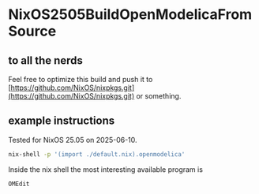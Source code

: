 # NixOS2505BuildOpenModelicaFromSource

## to all the nerds
Feel free to optimize this build and push it to [https://github.com/NixOS/nixpkgs.git](https://github.com/NixOS/nixpkgs.git) or something.

## example instructions
Tested for NixOS 25.05 on 2025-06-10.
```bash
nix-shell -p '(import ./default.nix).openmodelica'
```
Inside the nix shell the most interesting available program is
```bash
OMEdit
```